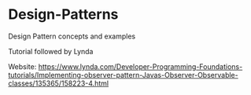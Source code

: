 # Design-Patterns
Design Pattern concepts and examples


Tutorial followed by Lynda

Website: https://www.lynda.com/Developer-Programming-Foundations-tutorials/Implementing-observer-pattern-Javas-Observer-Observable-classes/135365/158223-4.html
